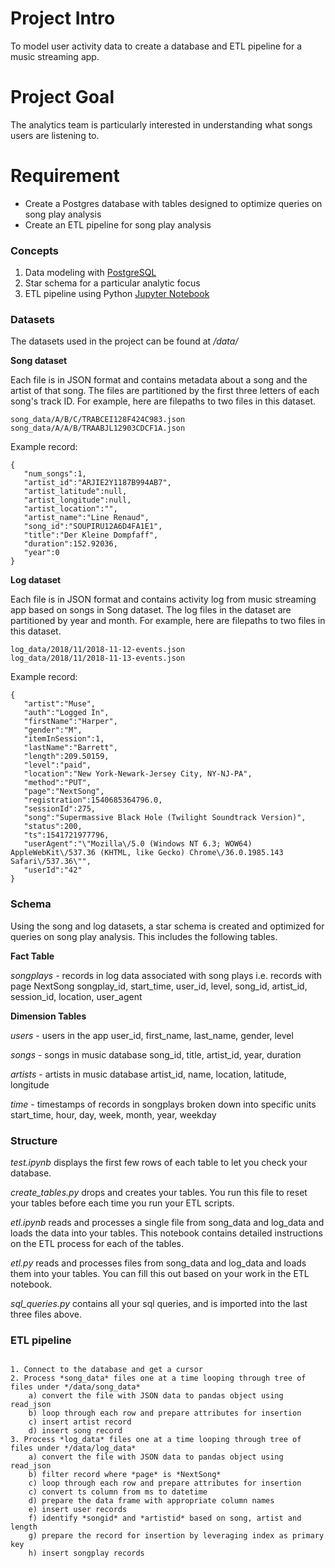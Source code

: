 # Project Intro

To model user activity data to create a database and ETL pipeline for a music streaming app.

# Project Goal

The analytics team is particularly interested in understanding what songs users are listening to.

# Requirement
- Create a Postgres database with tables designed to optimize queries on song play analysis 
- Create an ETL pipeline for song play analysis 

### Concepts
1. Data modeling with [PostgreSQL](https://www.postgresql.org/)
2. Star schema for a particular analytic focus 
3. ETL pipeline using Python [Jupyter Notebook](https://jupyter.org/)

### Datasets 
The datasets used in the project can be found at */data/*

**Song dataset**

Each file is in JSON format and contains metadata about a song and the artist of that song. The files are partitioned by the first three letters of each song's track ID. For example, here are filepaths to two files in this dataset.
```
song_data/A/B/C/TRABCEI128F424C983.json
song_data/A/A/B/TRAABJL12903CDCF1A.json
```
Example record: 
```
{
   "num_songs":1,
   "artist_id":"ARJIE2Y1187B994AB7",
   "artist_latitude":null,
   "artist_longitude":null,
   "artist_location":"",
   "artist_name":"Line Renaud",
   "song_id":"SOUPIRU12A6D4FA1E1",
   "title":"Der Kleine Dompfaff",
   "duration":152.92036,
   "year":0
}
```

**Log dataset**

Each file is in JSON format and contains activity log from music streaming app based on songs in Song dataset. The log files in the dataset are partitioned by year and month. For example, here are filepaths to two files in this dataset.
```
log_data/2018/11/2018-11-12-events.json
log_data/2018/11/2018-11-13-events.json
```
Example record: 
```
{
   "artist":"Muse",
   "auth":"Logged In",
   "firstName":"Harper",
   "gender":"M",
   "itemInSession":1,
   "lastName":"Barrett",
   "length":209.50159,
   "level":"paid",
   "location":"New York-Newark-Jersey City, NY-NJ-PA",
   "method":"PUT",
   "page":"NextSong",
   "registration":1540685364796.0,
   "sessionId":275,
   "song":"Supermassive Black Hole (Twilight Soundtrack Version)",
   "status":200,
   "ts":1541721977796,
   "userAgent":"\"Mozilla\/5.0 (Windows NT 6.3; WOW64) AppleWebKit\/537.36 (KHTML, like Gecko) Chrome\/36.0.1985.143 Safari\/537.36\"",
   "userId":"42"
}
```

### Schema 
Using the song and log datasets, a star schema is created and optimized for queries on song play analysis. This includes the following tables.

**Fact Table**

*songplays* -  records in log data associated with song plays i.e. records with page NextSong
songplay_id, start_time, user_id, level, song_id, artist_id, session_id, location, user_agent

**Dimension Tables**

*users* - users in the app
user_id, first_name, last_name, gender, level

*songs* - songs in music database
song_id, title, artist_id, year, duration

*artists* - artists in music database
artist_id, name, location, latitude, longitude

*time* - timestamps of records in songplays broken down into specific units
start_time, hour, day, week, month, year, weekday

### Structure
*test.ipynb* displays the first few rows of each table to let you check your database.

*create_tables.py* drops and creates your tables. You run this file to reset your tables before each time you run your ETL scripts.

*etl.ipynb* reads and processes a single file from song_data and log_data and loads the data into your tables. This notebook contains detailed instructions on the ETL process for each of the tables.

*etl.py* reads and processes files from song_data and log_data and loads them into your tables. You can fill this out based on your work in the ETL notebook.

*sql_queries.py* contains all your sql queries, and is imported into the last three files above.


### ETL pipeline
~~~

1. Connect to the database and get a cursor
2. Process *song_data* files one at a time looping through tree of files under */data/song_data*
	a) convert the file with JSON data to pandas object using read_json
	b) loop through each row and prepare attributes for insertion 
	c) insert artist record
	d) insert song record
3. Process *log_data* files one at a time looping through tree of files under */data/log_data*
	a) convert the file with JSON data to pandas object using read_json
	b) filter record where *page* is *NextSong*
	c) loop through each row and prepare attributes for insertion 
	c) convert ts column from ms to datetime
	d) prepare the data frame with appropriate column names
	e) insert user records
	f) identify *songid* and *artistid* based on song, artist and length
	g) prepare the record for insertion by leveraging index as primary key
	h) insert songplay records

~~~ 
